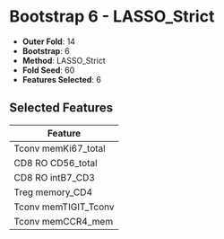# Bootstrap 6 - LASSO_Strict

- **Outer Fold**: 14
- **Bootstrap**: 6
- **Method**: LASSO_Strict
- **Fold Seed**: 60
- **Features Selected**: 6

## Selected Features

| Feature |
|---------|
| Tconv memKi67_total |
| CD8 RO CD56_total |
| CD8 RO intB7_CD3 |
| Treg memory_CD4 |
| Tconv memTIGIT_Tconv |
| Tconv memCCR4_mem |
